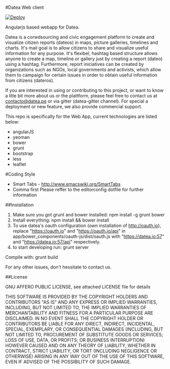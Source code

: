 #Datea Web client

[![Deploy](https://www.herokucdn.com/deploy/button.svg)](https://heroku.com/deploy)

Angularjs based webapp for Datea.

Datea is a corwdsourcing and civic engagement platform to create and visualize citizen reports (dateos) in maps, picture galleries, timelines and charts. It's mail goal is to allow citizens to share and visualize useful information for any purpose. It's flexibel, hashtag based structure allows anyone to create a map, timeline or gallery just by creating a report (dateo) using a hashtag. Furthermore, report iniciatives can be created by organizations such as NGOs, local governments and activists, which allow them to campaign for certain issues in order to obtain useful information from citizens (dateros).

If you are interested in using or contributing to this project, or want to know a litle bit more about us or the plattform, please feel free to contact us at contacto@datea.pe or via gitter (datea-gitter channel). For special a deployment or new feature, we also provide commercial support.

This repo is specifically for the Web App, current technologies are listed below:

* angularJS
* yeoman
* bower
* grunt
* bootstrap
* less
* leaflet

#Coding Style

* Smart Tabs - http://www.emacswiki.org/SmartTabs
* Comma first
Please reffer to the editorconfig dotfile for further information

##Installation

1. Make sure you got grunt and bower installed: npm install -g grunt bower
2. Install everything: npm install && bower install
3. To use datea's oauth configuration (own installation of http://oauth.io), replace "https://oauth.io" and "https://oauth.io/api" in app/bower_components/oauth-js/dist/oauth.js with "https://datea.io:57" and "https://datea.io:57/api" respectively.
4. to start developing run: grunt server

Compile with: grunt build

For any other issues, don't hessitate to contact us.

##License

GNU AFFERO PUBLIC LICENSE, see attached LICENSE file for details

THIS SOFTWARE IS PROVIDED BY THE COPYRIGHT HOLDERS AND CONTRIBUTORS "AS IS" AND ANY EXPRESS OR IMPLIED WARRANTIES, INCLUDING, BUT NOT LIMITED TO, THE IMPLIED WARRANTIES OF MERCHANTABILITY AND FITNESS FOR A PARTICULAR PURPOSE ARE DISCLAIMED. IN NO EVENT SHALL THE COPYRIGHT HOLDER OR CONTRIBUTORS BE LIABLE FOR ANY DIRECT, INDIRECT, INCIDENTAL, SPECIAL, EXEMPLARY, OR CONSEQUENTIAL DAMAGES (INCLUDING, BUT NOT LIMITED TO, PROCUREMENT OF SUBSTITUTE GOODS OR SERVICES; LOSS OF USE, DATA, OR PROFITS; OR BUSINESS INTERRUPTION) HOWEVER CAUSED AND ON ANY THEORY OF LIABILITY, WHETHER IN CONTRACT, STRICT LIABILITY, OR TORT (INCLUDING NEGLIGENCE OR OTHERWISE) ARISING IN ANY WAY OUT OF THE USE OF THIS SOFTWARE, EVEN IF ADVISED OF THE POSSIBILITY OF SUCH DAMAGE.
